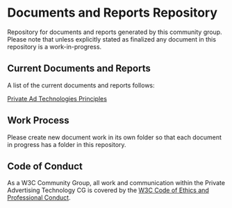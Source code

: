# Documents and Reports Repository

Repository for documents and reports generated by this community group. Please note that unless explicitly stated as finalized any document in this repository is a work-in-progress. 

## Current Documents and Reports

A list of the current documents and reports follows:

[Private Ad Technologies Principles](https://patcg.github.io/docs-and-reports/principles/)

## Work Process

Please create new document work in its own folder so that each document in progress has a folder in this repository. 

## Code of Conduct

As a W3C Community Group, all work and communication within the Private Advertising Technology CG is covered by the [W3C Code of Ethics and Professional Conduct](https://www.w3.org/Consortium/cepc/).
